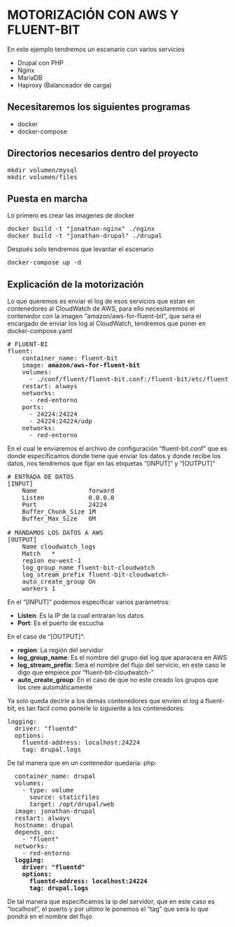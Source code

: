 # MOTORIZACIÓN CON AWS Y FLUENT-BIT
En este ejemplo tendremos un escenario con varios servicios
- Drupal con PHP
- Nginx
- MariaDB
- Haproxy (Balanceador de carga)

## Necesitaremos los siguientes programas
- docker
- docker-compose

## Directorios necesarios dentro del proyecto
<pre>
mkdir volumen/mysql
mkdir volumen/files
</pre>

## Puesta en marcha

Lo primero es crear las imagenes de docker

<pre>
docker build -t "jonathan-nginx" ./nginx
docker build -t "jonathan-drupal" ./drupal
</pre>

Después solo tendremos que levantar el escenario

<pre>docker-compose up -d</pre>

## Explicación de la motorización
Lo que queremos es enviar el log de esos servicios que estan en contenedores al CloudWatch de AWS, para ello necesitaremos el contenedor con la imagen “amazon/aws-for-fluent-bit“, que sera el encargado de enviar los log al CloudWatch, tendremos que poner en docker-compose.yaml

<pre>
# FLUENT-BI
fluent:
    container_name: fluent-bit
    image: <b>amazon/aws-for-fluent-bit</b>
    volumes:
      - ./conf/fluent/fluent-bit.conf:/fluent-bit/etc/fluent-bit.conf
    restart: always
    networks:
      - red-entorno
    ports:
      - 24224:24224
      - 24224:24224/udp
    networks:
      - red-entorno
</pre>

En el cual le enviaremos el archivo de configuración “fluent-bit.conf” que es donde especificamos donde tiene que enviar los datos y donde recibe los datos, nos tendremos que fijar en las etiquetas “[INPUT]” y “[OUTPUT]”
<pre>
# ENTRADA DE DATOS
[INPUT]
    Name              forward
    Listen            0.0.0.0
    Port              24224
    Buffer_Chunk_Size 1M
    Buffer_Max_Size   6M

# MANDAMOS LOS DATOS A AWS
[OUTPUT]
    Name cloudwatch_logs
    Match   *
    region eu-west-1
    log_group_name fluent-bit-cloudwatch
    log_stream_prefix fluent-bit-cloudwatch-
    auto_create_group On
    workers 1
</pre>
En el “[INPUT]” podemos especificar varios parámetros:
- <b>Listen</b>: Es la IP de la cual entraran los datos
- <b>Port</b>: Es el puerto de escucha

En el caso de “[OUTPUT]”:
- <b>region</b>: La región del servidor
- <b>log_group_name</b>: Es el nombre del grupo del log que aparacera en AWS
- <b>log_stream_prefix</b>: Sera el nombre del flujo del servicio, en este caso le digo que empiece por “fluent-bit-cloudwatch-”
- <b>auto_create_group</b>: En el caso de que no este creado los grupos que los cree automáticamente

Ya solo queda decirle a los demás contenedores que envíen el log a fluent-bit, es tan fácil como ponerle lo siguiente a los contenedores:
<pre>
logging:
  driver: "fluentd"
  options:
    fluentd-address: localhost:24224
    tag: drupal.logs
</pre>
De tal manera que en un contenedor quedaría:
php:
<pre>
  container_name: drupal
  volumes:
    - type: volume
      source: staticfiles
      target: /opt/drupal/web
  image: jonathan-drupal
  restart: always
  hostname: drupal
  depends_on:
    - "fluent"
  networks:
    - red-entorno
  <b>logging:
    driver: "fluentd"
    options:
      fluentd-address: localhost:24224
      tag: drupal.logs</b>
</pre>

De tal manera que especificamos la ip del servidor, que en este caso es “localhost”, el puerto y por ultimo le ponemos el “tag” que sera lo que pondrá en el nombre del flujo
